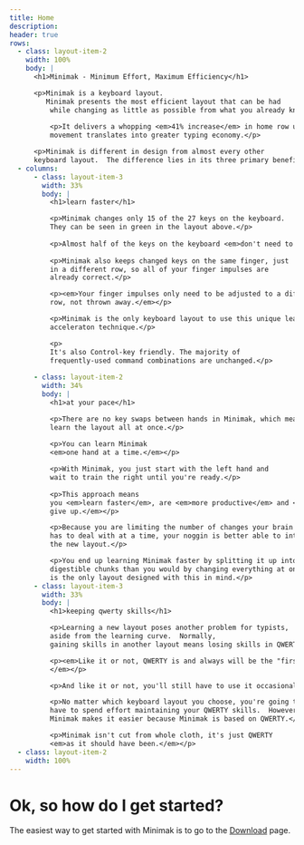 ```yaml
---
title: Home
description:
header: true
rows:
  - class: layout-item-2
    width: 100%
    body: |
      <h1>Minimak - Minimum Effort, Maximum Efficiency</h1>

      <p>Minimak is a keyboard layout.
         Minimak presents the most efficient layout that can be had
          while changing as little as possible from what you already know.</p>
          
          <p>It delivers a whopping <em>41% increase</em> in home row usage.  That reduction in finger
          movement translates into greater typing economy.</p>

      <p>Minimak is different in design from almost every other
      keyboard layout.  The difference lies in its three primary benefits:</p>
  - columns:
      - class: layout-item-3
        width: 33%
        body: |
          <h1>learn faster</h1>

          <p>Minimak changes only 15 of the 27 keys on the keyboard.
          They can be seen in green in the layout above.</p>
          
          <p>Almost half of the keys on the keyboard <em>don't need to be relearned</em>.</p>
          
          <p>Minimak also keeps changed keys on the same finger, just
          in a different row, so all of your finger impulses are
          already correct.</p>

          <p><em>Your finger impulses only need to be adjusted to a different
          row, not thrown away.</em></p>

          <p>Minimak is the only keyboard layout to use this unique learning
          acceleraton technique.</p>

          <p>
          It's also Control-key friendly. The majority of
          frequently-used command combinations are unchanged.</p>
          
      - class: layout-item-2
        width: 34%
        body: |
          <h1>at your pace</h1>

          <p>There are no key swaps between hands in Minimak, which means you don't have to
          learn the layout all at once.</p>
          
          <p>You can learn Minimak
          <em>one hand at a time.</em></p>

          <p>With Minimak, you just start with the left hand and
          wait to train the right until you're ready.</p>
          
          <p>This approach means
          you <em>learn faster</em>, are <em>more productive</em> and <em>less likely to
          give up.</em></p>

          <p>Because you are limiting the number of changes your brain
          has to deal with at a time, your noggin is better able to integrate
          the new layout.</p>

          <p>You end up learning Minimak faster by splitting it up into
          digestible chunks than you would by changing everything at once.  Minimak
          is the only layout designed with this in mind.</p>
      - class: layout-item-3
        width: 33%
        body: |
          <h1>keeping qwerty skills</h1>

          <p>Learning a new layout poses another problem for typists,
          aside from the learning curve.  Normally,
          gaining skills in another layout means losing skills in QWERTY, at least temporarily.</p>

          <p><em>Like it or not, QWERTY is and always will be the "first language" of English typing.
          </em></p>

          <p>And like it or not, you'll still have to use it occasionally.</p>

          <p>No matter which keyboard layout you choose, you're going to
          have to spend effort maintaining your QWERTY skills.  However,
          Minimak makes it easier because Minimak is based on QWERTY.</p>

          <p>Minimak isn't cut from whole cloth, it's just QWERTY
          <em>as it should have been.</em></p>
  - class: layout-item-2
    width: 100%
---
```


# Ok, so how do I get started?

The easiest way to get started with Minimak is to go to the [Download](download) page.
